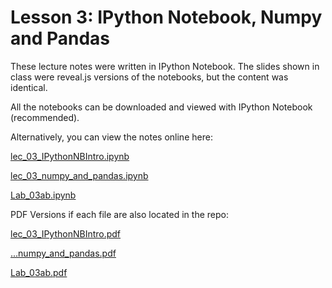 # Lesson 3: IPython Notebook, Numpy and Pandas

These lecture notes were written in IPython Notebook.  The slides shown in class were reveal.js versions of the notebooks, but the content was identical.

All the notebooks can be downloaded and viewed with IPython Notebook (recommended).

Alternatively, you can view the notes online here:

[lec_03_IPythonNBIntro.ipynb](http://nbviewer.ipython.org/github/datadave/GADS9-NYC-Spring2014-Teachers/blob/master/lessons/lesson03_numpyandpandas/lec_03_IPythonNBIntro.ipynb)

[lec_03_numpy_and_pandas.ipynb](http://nbviewer.ipython.org/github/datadave/GADS9-NYC-Spring2014-Teachers/blob/master/lessons/lesson03_numpyandpandas/lec_03_numpy_and_pandas.ipynb)

[Lab_03ab.ipynb](http://nbviewer.ipython.org/github/datadave/GADS9-NYC-Spring2014-Teachers/blob/master/lessons/lesson03_numpyandpandas/Lab_03ab.ipynb)

PDF Versions if each file are also located in the repo:

[lec_03_IPythonNBIntro.pdf](https://github.com/datadave/GADS9-NYC-Spring2014-Teachers/blob/master/lessons/lesson03_numpyandpandas/lec_03_IPythonNBIntro.pdf?raw=true)

[...numpy_and_pandas.pdf](https://github.com/datadave/GADS9-NYC-Spring2014-Teachers/blob/master/lessons/lesson03_numpyandpandas/lec_03_numpy_and_pandas.pdf?raw=true)

[Lab_03ab.pdf](https://github.com/datadave/GADS9-NYC-Spring2014-Teachers/blob/master/lessons/lesson03_numpyandpandas/Lab_03ab.pdf?raw=true)

